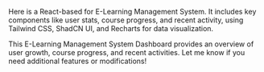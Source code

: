 Here is a React-based for E-Learning Management System. It includes key components like user stats, course progress, and recent activity, using Tailwind CSS, ShadCN UI, and Recharts for data visualization.

This E-Learning Management System Dashboard provides an overview of user growth, course progress, and recent activities. Let me know if you need additional features or modifications! 
